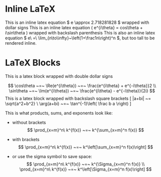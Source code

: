 # Inline LaTeX

This is an inline latex equation $ e \approx 2.718281828 $ wrapped with dollar signs
This is an inline latex equation \( e^{i\theta} = cos\theta + i\sin\theta \) wrapped with backslash parenthesis
This is also an inline latex equation $ e\ =\ \lim_{n\to\infty}~\left(1+\frac1n\right)^n $, but too tall to be rendered inline.

# LaTeX Blocks

This is a latex block wrapped with double dollar signs

$$
\cos\theta ~=~ \Re(e^{i\theta})
~=~ \frac{e^{i\theta} + e^{-i\theta}}2 \\
\sin\theta ~=~ \Im(e^{i\theta})
~=~ \frac{e^{i\theta} - e^{-i\theta}}{2i}
$$
This is a latex block wrapped with backslash square brackets
\[
|a+bi| ~= \sqrt{a^2+b^2} \\
\arg(a+bi) ~=~ \tan^{-1}\left( \frac b a \right)
\]

This is what products, sums, and exponents look like:

- without brackets
$$
\prod_{x=m}^n\ k^{f(x)}
~=~ k^{\sum_{x=m}^n f(x)}
$$

- with brackets
$$
\prod_{x=m}^n\ k^{f(x)}
~=~ k^\left[\sum_{x=m}^n f(x)\right]
$$

- or use the sigma symbol to save space:
$$
\prod_{x=m}^n\ k^{f(x)}
~=~ k^{\Sigma_{x=m}^n f(x)} \\
\prod_{x=m}^n\ k^{f(x)}
~=~ k^\left[\Sigma_{x=m}^n f(x)\right]
$$
